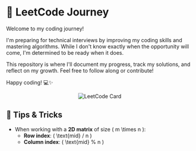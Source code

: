 # 🚀 LeetCode Journey

Welcome to my coding journey! 

I'm preparing for technical interviews by improving my coding skills and mastering algorithms. While I don't know exactly when the opportunity will come, I'm determined to be ready when it does.

This repository is where I'll document my progress, track my solutions, and reflect on my growth. Feel free to follow along or contribute!

Happy coding! 💻✨

<p align="center">
  <img src="https://leetcard.jacoblin.cool/yose_14?theme=dark&font=Besley" alt="LeetCode Card">
</p>


## 🧠 Tips & Tricks

- When working with a **2D matrix** of size \( m \times n \):
  - **Row index**: \( \text{mid} / n \)
  - **Column index**: \( \text{mid} \% n \)
